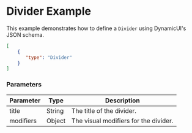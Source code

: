 # Divider Example

This example demonstrates how to define a `Divider` using DynamicUI's JSON schema.  

```json
[
    {
       "type": "Divider"
    }
]
```

### Parameters

| Parameter | Type        | Description                       |
| --------- | ----------- | --------------------------------- |
| title     | String      | The title of the divider.        |
| modifiers | Object      | The visual modifiers for the divider. |